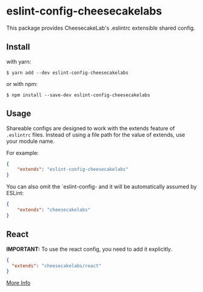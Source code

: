 # eslint-config-cheesecakelabs

This package provides CheesecakeLab's .eslintrc extensible shared config.

## Install

with yarn:
```
$ yarn add --dev eslint-config-cheesecakelabs
```

or with npm:
```
$ npm install --save-dev eslint-config-cheesecakelabs
```

## Usage

Shareable configs are designed to work with the extends feature of `.eslintrc` files. Instead of using a file path for the value of extends, use your module name.

For example:

```json
{
    "extends": "eslint-config-cheesecakelabs"
}
```
You can also omit the `eslint-config- and it will be automatically assumed by ESLint:
```json
{
    "extends": "cheesecakelabs"
}
```

## React

**IMPORTANT:** To use the react config, you need to add it explicitly.

```json
{
  "extends": "cheesecakelabs/react"
}
```

  [More Info](http://eslint.org/docs/developer-guide/shareable-configs)
